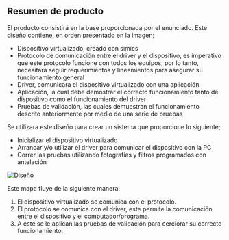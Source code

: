 ## Resumen de producto


El producto consistirá en la base proporcionada por el enunciado.
Este diseño contiene, en orden presentado en la imagen;
 - Dispositivo virtualizado, creado con simics
 - Protocolo de comunicación entre el driver y el dispositivo, es imperativo que este protocolo funcione con todos los equipos, por lo tanto, necesitara seguir requerimientos y lineamientos para asegurar su funcionamiento general
- Driver, comunicara el dispositivo virtualizado con una aplicación 
- Aplicación, la cual debe demostrar el correcto funcionamiento tanto del dispositivo como el funcionamiento del driver
- Pruebas de validación, las cuales demuestran el funcionamiento descrito anteriormente por medio de una serie de pruebas


Se utilizara este diseño para crear un sistema que proporcione lo siguiente;
- Inicializar el dispositivo virtualizado
- Arrancar y/o utilizar el driver para comunicar el dispositivo con la PC
- Correr las pruebas utilizando fotografías y filtros programados con antelación 




![Diseño](https://user-images.githubusercontent.com/56287760/171331662-9dd27edd-53ca-4d50-ab91-b60635354431.png)


Este mapa fluye de la siguiente manera:

1. El dispositivo virtualizado se comunica con el protocolo.
2. El protocolo se comunica con el driver, este permite la comunicación entre el dispositivo y el computador/programa.
3. A este se le aplican las pruebas de validación para cerciorar su correcto funcionamiento.
